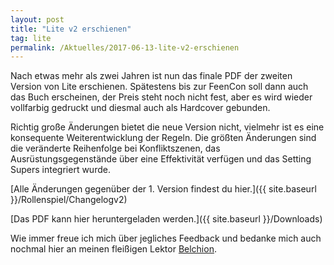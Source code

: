 ```yaml
---
layout: post
title: "Lite v2 erschienen"
tag: lite
permalink: /Aktuelles/2017-06-13-lite-v2-erschienen
---
```


Nach etwas mehr als zwei Jahren ist nun das finale PDF der zweiten Version von Lite erschienen. Spätestens bis zur FeenCon soll dann auch das Buch erscheinen, der Preis steht noch nicht fest, aber es wird wieder vollfarbig gedruckt und diesmal auch als Hardcover gebunden.

Richtig große Änderungen bietet die neue Version nicht, vielmehr ist es eine konsequente Weiterentwicklung der Regeln. Die größten Änderungen sind die veränderte Reihenfolge bei Konfliktszenen, das Ausrüstungsgegenstände über eine Effektivität verfügen und das Setting Supers integriert wurde.

[Alle Änderungen gegenüber der 1. Version findest du hier.]({{ site.baseurl }}/Rollenspiel/Changelogv2)

[Das PDF kann hier heruntergeladen werden.]({{ site.baseurl }}/Downloads)

Wie immer freue ich mich über jegliches Feedback und bedanke mich auch nochmal hier an meinen fleißigen Lektor [Belchion](https://belchion.rsp-blogs.de/).




